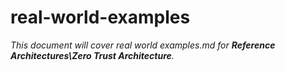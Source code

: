 # real-world-examples

_This document will cover real world examples.md for **Reference Architectures\Zero Trust Architecture**._

